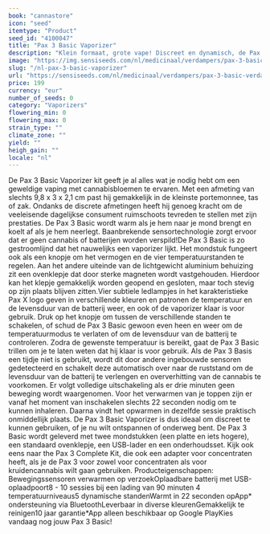 ```yaml
---
book: "cannastore"
icon: "seed"
itemtype: "Product"
seed_id: "4100047"
title: "Pax 3 Basic Vaporizer"
description: "Klein formaat, grote vape! Discreet en dynamisch, de Pax 3 Basic heeft alles wat je nodig hebt om cannabisbloemen te vapen. ✔5 standen ✔Draagbaar ✔ Intuïtief"
image: "https://img.sensiseeds.com/nl/medicinaal/verdampers/pax-3-basic-verdamper-mat-image.png"
slug: "/nl-pax-3-basic-vaporizer"
url: "https://sensiseeds.com/nl/medicinaal/verdampers/pax-3-basic-verdamper-mat?a_aid=cannastore"
price: 199
currency: "eur"
number_of_seeds: 0
category: "Vaporizers"
flowering_min: 0
flowering_max: 0
strain_type: ""
climate_zone: ""
yield: ""
heigh_gain: ""
locale: "nl"
---
```

De Pax 3 Basic Vaporizer kit geeft je al alles wat je nodig hebt om een geweldige vaping met cannabisbloemen te ervaren. Met een afmeting van slechts 9,8 x 3 x 2,1 cm past hij gemakkelijk in de kleinste portemonnee, tas of zak. Ondanks de discrete afmetingen heeft hij genoeg kracht om de veeleisende dagelijkse consument ruimschoots tevreden te stellen met zijn prestaties. De Pax 3 Basic wordt warm als je hem naar je mond brengt en koelt af als je hem neerlegt. Baanbrekende sensortechnologie zorgt ervoor dat er geen cannabis of batterijen worden verspild!De Pax 3 Basic is zo gestroomlijnd dat het nauwelijks een vaporizer lijkt. Het mondstuk fungeert ook als een knopje om het vermogen en de vier temperatuurstanden te regelen. Aan het andere uiteinde van de lichtgewicht aluminium behuizing zit een ovenklepje dat door sterke magneten wordt vastgehouden. Hierdoor kan het klepje gemakkelijk worden geopend en gesloten, maar toch stevig op zijn plaats blijven zitten.Vier subtiele ledlampjes in het karakteristieke Pax X logo geven in verschillende kleuren en patronen de temperatuur en de levensduur van de batterij weer, en ook of de vaporizer klaar is voor gebruik. Druk op het knopje om tussen de verschillende standen te schakelen, of schud de Pax 3 Basic gewoon even heen en weer om de temperatuurmodus te verlaten of om de levensduur van de batterij te controleren. Zodra de gewenste temperatuur is bereikt, gaat de Pax 3 Basic trillen om je te laten weten dat hij klaar is voor gebruik. Als de Pax 3 Basis een tijdje niet is gebruikt, wordt dit door andere ingebouwde sensoren gedetecteerd en schakelt deze automatisch over naar de ruststand om de levensduur van de batterij te verlengen en oververhitting van de cannabis te voorkomen. Er volgt volledige uitschakeling als er drie minuten geen beweging wordt waargenomen. Voor het verwarmen van je toppen zijn er vanaf het moment van inschakelen slechts 22 seconden nodig om te kunnen inhaleren. Daarna vindt het opwarmen in dezelfde sessie praktisch onmiddellijk plaats. De Pax 3 Basic Vaporizer is dus ideaal om discreet te kunnen gebruiken, of je nu wilt ontspannen of onderweg bent. De Pax 3 Basic wordt geleverd met twee mondstukken (een platte en iets hogere), een standaard ovenklepje, een USB-lader en een onderhoudsset. Kijk ook eens naar the Pax 3 Complete Kit, die ook een adapter voor concentraten heeft, als je de Pax 3 voor zowel voor concentraten als voor kruidencannabis wilt gaan gebruiken. Producteigenschappen: Bewegingssensoren verwarmen op verzoekOplaadbare batterij met USB-oplaadpoort8 - 10 sessies bij een lading van 90 minuten 4 temperatuurniveaus5 dynamische standenWarmt in 22 seconden opApp* ondersteuning via BluetoothLeverbaar in diverse kleurenGemakkelijk te reinigen10 jaar garantie*App alleen beschikbaar op Google PlayKies vandaag nog jouw Pax 3 Basic!
